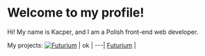 # Welcome to my profile!

Hi! My name is Kacper, and I am a Polish front-end web developer.

My projects:
[![Futurium](https://media.discordapp.net/attachments/786343926810017902/789914861823328277/d3a55s9-6d5a7bbf-d171-4300-b6c6-64654d8502a9.png)](https://namelessmc.com/resources/resource/143-pre9-futurium-template-supports-all-modules/) |
ok |
---|
[Futurium](https://media.discordapp.net/attachments/786343926810017902/789914861823328277/d3a55s9-6d5a7bbf-d171-4300-b6c6-64654d8502a9.png) |

